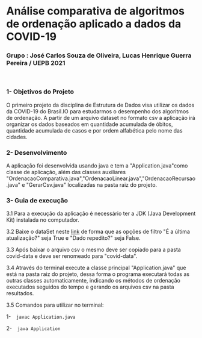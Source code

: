 # Análise comparativa de algoritmos de ordenação aplicado a dados da COVID-19

### Grupo : José Carlos Souza de Oliveira, Lucas Henrique Guerra Pereira / UEPB 2021
<br>

### 1- Objetivos do Projeto
 
O primeiro projeto da disciplina de Estrutura de Dados visa utilizar os dados da COVID-19 do Brasil.IO para estudarmos o desempenho dos algoritmos de ordenação.
A partir de um arquivo dataset no formato csv a aplicação irá organizar os dados baseados em quantidade acumulada de óbitos, quantidade acumulada de casos e por ordem alfabética pelo nome das cidades.
 
### 2- Desenvolvimento

A aplicação foi desenvolvida usando java e tem a "Application.java"como classe de aplicação, além das classes auxiliares "OrdenacaoComparativa.java","OrdenacaoLinear.java","OrdenacaoRecursao.java" e "GerarCsv.java" localizadas na pasta raiz do projeto.
 
### 3- Guia de execução
 
3.1 Para a execução da aplicação é necessário ter a JDK (Java Development Kit) instalada no computador.
 
3.2 Baixe o dataSet neste [link](https://brasil.io/dataset/covid19/caso_full/?search=&epidemiological_week=&date=&order_for_place=&state=&city=&city_ibge_code=&place_type=&last_available_date=&is_last=True&is_repeated=False) de forma que as opções de filtro "É a última atualização?" seja True e "Dado repedito?" seja False.

3.3 Após baixar o arquivo csv o mesmo deve ser copiado para a pasta covid-data e deve ser renomeado para "covid-data".

3.4 Através do terminal execute a classe principal "Application.java" que está na pasta raiz do projeto, dessa forma o programa executará todas as outras classes automaticamente, indicando os métodos de ordenação executados seguidos do tempo e gerando os arquivos csv na pasta resultados.

3.5 Comandos para utilizar no terminal:

1-`  javac Application.java`

2-`  java Application`